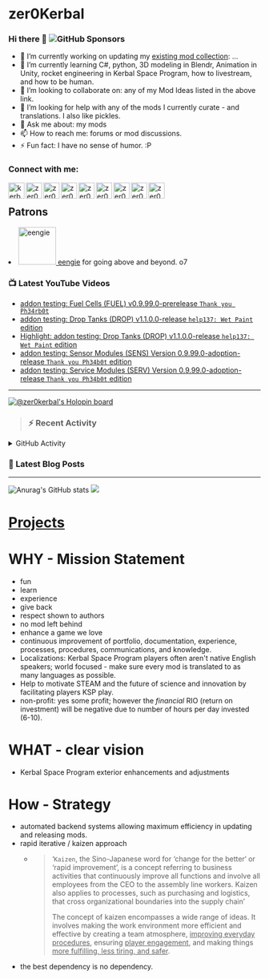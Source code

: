 # zer0Kerbal

### Hi there 👋 ![GitHub Sponsors](https://img.shields.io/github/sponsors/zer0Kerbal?color=purple&label=Github%20Sponsors&style=social)  
- 🔭 I’m currently working on updating my [existing mod collection](https://tinyurl.com/zer0KModTracker): ...
- 🌱 I’m currently learning C#, python, 3D modeling in Blendr, Animation in Unity, rocket engineering in Kerbal Space Program, how to livestream, and how to be human.
- 👯 I’m looking to collaborate on: any of my Mod Ideas listed in the above link.
- 🤔 I’m looking for help with any of the mods I currently curate - and translations. I also like pickles.
- 💬 Ask me about: my mods 
- 📫 How to reach me: forums or mod discussions.
- ⚡ Fun fact: I have no sense of humor. :P

### Connect with me:

<!--[<img align="left" alt="kerbalspaceprogram.com" width="32px" src="https://kerbalspaceprogram.com//favicon.ico" />][website]-->
[<img align="left" alt="kerbalspaceprogram.com" width="32px" src="https://cdn.icon-icons.com/icons2/1381/PNG/32/kerbalspaceprogram_93898.png" />][website]
[<img align="left" alt="zer0Kerbal | CurseForge" width="32px" src="https://cdn.jsdelivr.net/npm/simple-icons@v3/icons/curseforge.svg" />][curseforge]
[<img align="left" alt="zer0Kerbal | Reddit" width="32px" src="https://cdn.icon-icons.com/icons2/1945/PNG/512/iconfinder-reddit-4661631_122483.png" />][reddit]
[<img align="left" alt="zer0Kerbal | Patreon" width="32px" src="https://cdn.icon-icons.com/icons2/2429/PNG/512/patreon_logo_icon_147253.png" />][patreon]
[<img align="left" alt="zer0Kerbal | YouTube" width="32px" src="https://cdn.icon-icons.com/icons2/836/PNG/512/Youtube_icon-icons.com_66802.png" />][youtube]
[<img align="left" alt="zer0Kerbal | Twitch" width="32px" src="https://cdn.icon-icons.com/icons2/2699/PNG/512/twitch_logo_icon_170383.png" />][twitch]
[<img align="left" alt="zer0Kerbal | PayPal" width="32px" src="https://cdn.icon-icons.com/icons2/2699/PNG/512/paypal_logo_icon_168055.png" />][paypal]
[<img align="left" alt="zer0Kerbal | Buy Me a Coffee" width="32px" src="https://www.buymeacoffee.com/assets/img/bmc-meta-new/new/favicon.ico" />][buymeacoffee]
<!-- [<img align="left" alt="zer0Kerbal | buy me a coffee" width="22px" src="https://cdn.jsdelivr.net/npm/simple-icons@v3/icons/buymeacoffee.svg" />][buymeacoffee] -->
[<img align="left" alt="zer0Kerbal | Twitter" width="32px" src="https://cdn.icon-icons.com/icons2/836/PNG/32/Twitter_icon-icons.com_66803.png" />][twitter]
<!-- [<img align="left" alt="zer0Kerbal | Twitter" width="22px" src="https://cdn.jsdelivr.net/npm/simple-icons@v3/icons/twitter.svg" />][twitter] -->
<br />

## Patrons

<li><a href="https://www.reddit.com/user/eengie/"><img border="0" alt="eengie" src="https://i.redd.it/snoovatar/avatars/96418e79-2cd4-4759-91c2-057701985e65.png" width="75" height="75" > eengie</a> for going above and beyond. o7</li>

### 📺 Latest YouTube Videos

<!-- YOUTUBE:START -->
- [addon testing: Fuel Cells &lpar;FUEL&rpar; v0.9.99.0-prerelease `Thank you Ph34rb0t`](https://www.youtube.com/watch?v=Mtb48AMlH2U)
- [addon testing: Drop Tanks &lpar;DROP&rpar;  v1.1.0.0-release `help137: Wet Paint` edition](https://www.youtube.com/watch?v=muMlQaCou3Q)
- [Highlight: addon testing: Drop Tanks &lpar;DROP&rpar;  v1.1.0.0-release `help137: Wet Paint` edition](https://www.youtube.com/watch?v=gpUtw6FFb6E)
- [addon testing: Sensor Modules &lpar;SENS&rpar;  Version 0.9.99.0-adoption-release `Thank you Ph34b0t` edition](https://www.youtube.com/watch?v=q8HD_jvXE-I)
- [addon testing: Service Modules &lpar;SERV&rpar;  Version 0.9.99.0-adoption-release `Thank you Ph34b0t` edition](https://www.youtube.com/watch?v=eYzyM2Q64yI)
<!-- YOUTUBE:END -->

---

[![@zer0kerbal's Holopin board](https://holopin.io/api/user/board?user=zer0kerbal)](https://www.holopin.io/@zer0kerbal)

>### :zap: Recent Activity

<details>
  <summary>GitHub Activity</summary>
  
<!--START_SECTION:activity-->
1. ❗️ Opened issue [#39](https://github.com/zer0Kerbal/FuelCells/issues/39) in [zer0Kerbal/FuelCells](https://github.com/zer0Kerbal/FuelCells)
2. ❗️ Opened issue [#38](https://github.com/zer0Kerbal/FuelCells/issues/38) in [zer0Kerbal/FuelCells](https://github.com/zer0Kerbal/FuelCells)
3. ❗️ Reopened issue [#14](https://github.com/zer0Kerbal/FuelCells/issues/14) in [zer0Kerbal/FuelCells](https://github.com/zer0Kerbal/FuelCells)
4. ❗️ Closed issue [#15](https://github.com/zer0Kerbal/FuelCells/issues/15) in [zer0Kerbal/FuelCells](https://github.com/zer0Kerbal/FuelCells)
5. ❗️ Closed issue [#4](https://github.com/zer0Kerbal/FuelCells/issues/4) in [zer0Kerbal/FuelCells](https://github.com/zer0Kerbal/FuelCells)
6. ❗️ Closed issue [#3](https://github.com/zer0Kerbal/FuelCells/issues/3) in [zer0Kerbal/FuelCells](https://github.com/zer0Kerbal/FuelCells)
7. ❗️ Closed issue [#2](https://github.com/zer0Kerbal/FuelCells/issues/2) in [zer0Kerbal/FuelCells](https://github.com/zer0Kerbal/FuelCells)
8. ❗️ Closed issue [#1](https://github.com/zer0Kerbal/FuelCells/issues/1) in [zer0Kerbal/FuelCells](https://github.com/zer0Kerbal/FuelCells)
9. ❗️ Closed issue [#6](https://github.com/zer0Kerbal/FuelCells/issues/6) in [zer0Kerbal/FuelCells](https://github.com/zer0Kerbal/FuelCells)
10. ❗️ Closed issue [#5](https://github.com/zer0Kerbal/FuelCells/issues/5) in [zer0Kerbal/FuelCells](https://github.com/zer0Kerbal/FuelCells)
<!--END_SECTION:activity-->

</details

---

### 📕 Latest Blog Posts

<!-- BLOG-POST-LIST:START -->
<!-- BLOG-POST-LIST:END -->

<!-- REDDIT-LIST:START -->
<!-- REDDIT-LIST:END -->


---

<!--- [![Anurag's GitHub stats](https://github-readme-stats.vercel.app/api?username=zer0Kerbal)](https://github.com/anuraghazra/github-readme-stats) -->
![Anurag's GitHub stats](https://github-readme-stats.vercel.app/api?username=zer0Kerbal&show_icons=true) <img src="https://github-readme-stats.vercel.app/api/top-langs/?username=zer0kerbal&layout=compact&hide_border=true&bg_color=bada55&langs_count=4">  

# [Projects](projects.md)
   
  
# WHY - Mission Statement

* fun
* learn
* experience
* give back
* respect shown to authors
* no mod left behind
* enhance a game we love
* continuous improvement of portfolio, documentation, experience, processes, procedures, communications, and knowledge.
* Localizations: Kerbal Space Program players often aren't native English speakers; world focused - make sure every mod is translated to as many languages as possible.
* Help to motivate STEAM and the future of science and innovation by facilitating players KSP play.
* non-profit: yes some profit; however the *financial* RIO (return on investment) will be negative due to number of hours per day invested (6-10).

# WHAT - clear vision

* Kerbal Space Program exterior enhancements and adjustments

# How - Strategy

* automated backend systems allowing maximum efficiency in updating and releasing mods.
* rapid iterative / kaizen approach
  * > ‘`Kaizen`, the Sino-Japanese word for ‘change for the better‘ or ‘rapid improvement’, is a concept referring to business activities that continuously improve all functions and involve all employees from the CEO to the assembly line workers. Kaizen also applies to processes, such as purchasing and logistics, that cross organizational boundaries into the supply chain’
    >
    > The concept of kaizen encompasses a wide range of ideas. It involves making the work environment more efficient and effective by creating a team atmosphere, <u>improving everyday procedures</u>, ensuring <u>player engagement</u>, and making things <u>more fulfilling, less tiring, and safer</u>.
- the best dependency is no dependency.

<!--
**zer0Kerbal/zer0Kerbal** is a ✨ _special_ ✨ repository because its `README.md` (this file) appears on your GitHub profile.
<img src="https://wakatime.com/share/@926db0f4-33a1-4545-8aa6-88d1f7186f67/18dd85d3-f64d-4bcc-a3c3-65302497efc0.svg" width=600 height=600> -->

[website]: https://forum.kerbalspaceprogram.com/index.php?/profile/190933-zer0kerbal/
[youtube]: https://www.youtube.com/@zer0Kerbal
[twitter]: https://twitter.com/zer0Kerbal
[curseforge]: https://www.curseforge.com/members/zer0kerbal/projects
[twitch]: https://www.twitch.tv/zer0kerbal

[reddit]: https://www.reddit.com/user/zer0Kerbal
[patreon]: https://www.patreon.com/zer0Kerbal
[paypal]: https://www.paypal.com/donate?hosted_button_id=DC22YHMEJREKL
[buymeacoffee]: http://buymeacoffee.com/zer0Kerbal

